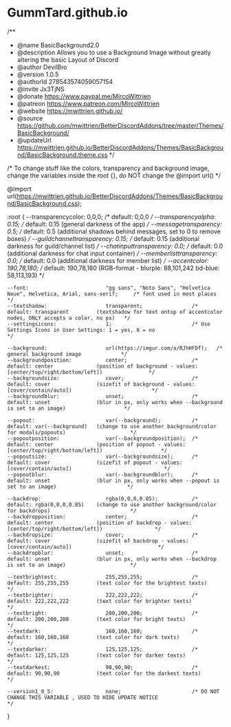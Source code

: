 # GummTard.github.io
/**
 * @name BasicBackground2.0
 * @description Allows you to use a Background Image without greatly altering the basic Layout of Discord
 * @author DevilBro
 * @version 1.0.5
 * @authorId 278543574059057154
 * @invite Jx3TjNS
 * @donate https://www.paypal.me/MircoWittrien
 * @patreon https://www.patreon.com/MircoWittrien
 * @website https://mwittrien.github.io/
 * @source https://github.com/mwittrien/BetterDiscordAddons/tree/master/Themes/BasicBackground/
 * @updateUrl https://mwittrien.github.io/BetterDiscordAddons/Themes/BasicBackground/BasicBackground.theme.css
 */

/* To change stuff like the colors, transparency and background image, change the variables inside the root {}, do NOT change the @import url() */

@import url(https://mwittrien.github.io/BetterDiscordAddons/Themes/BasicBackground/BasicBackground.css);

:root {
	--transparencycolor:			0,0,0;						/* default:	0,0,0																								*/
	--transparencyalpha:			0.15;						/* default: 0.15				(general darkness of the app)													*/
	--messagetransparency:			0.5;						/* default: 0.5					(additional shadows behind messages, set to 0 to remove boxes)					*/
	--guildchanneltransparency:		0.15;						/* default: 0.15				(additional darkness for guild/channel list)									*/
	--chatinputtransparency:		0.0;						/* default: 0.0					(additional darkness for chat input container)									*/
	--memberlisttransparency:		0.0;						/* default: 0.0					(additional darkness for member list)											*/
	--accentcolor:					190,78,180;					/* default: 190,78,180			(RGB-format - blurple: 88,101,242 bd-blue: 58,113,193)							*/
	
	--font:							"gg sans", "Noto Sans", "Helvetica Neue", Helvetica, Arial, sans-serif;		/* font used in most places										*/
	--textshadow:					transparent;				/* default: transparent			(textshadow for text ontop of accentcolor nodes, ONLY accepts a color, no px)	*/
	--settingsicons:				1;							/* Use Settings Icons in User Settings: 1 = yes, 0 = no															*/
	
	--background:					url(https://imgur.com/a/RJhHFDf);	/* general background image				*/
	--backgroundposition:			center;						/* default: center				(position of background - values: [center/top/right/bottom/left])				*/
	--backgroundsize:				cover;						/* default: cover				(sizefit of background - values: [cover/contain/auto])							*/
	--backgroundblur:				unset;						/* default: unset				(blur in px, only works when --background is set to an image)					*/
	
	--popout:						var(--background);			/* default: var(--background)	(change to use another background/color for modals/popouts)						*/
	--popoutposition:				var(--backgroundposition);	/* default: center				(position of popout - values: [center/top/right/bottom/left])					*/
	--popoutsize:					var(--backgroundsize);		/* default: cover				(sizefit of popout - values: [cover/contain/auto])								*/
	--popoutblur:					var(--backgroundblur);		/* default: unset				(blur in px, only works when --popout is set to an image)						*/
	
	--backdrop:						rgba(0,0,0,0.85);			/* default: rgba(0,0,0,0.85)	(change to use another background/color for backdrops)							*/
	--backdropposition:				center;						/* default: center				(position of backdrop - values: [center/top/right/bottom/left])					*/
	--backdropsize:					cover;						/* default: cover				(sizefit of backdrop - values: [cover/contain/auto])							*/
	--backdropblur:					unset;						/* default: unset				(blur in px, only works when --backdrop is set to an image)						*/
	
	--textbrightest: 				255,255,255;				/* default: 255,255,255			(text color for the brightest texts)											*/
	--textbrighter: 				222,222,222;				/* default: 222,222,222			(text color for brighter texts)													*/
	--textbright: 					200,200,200;				/* default: 200,200,200			(text color for bright texts)													*/
	--textdark: 					160,160,160;				/* default: 160,160,160			(text color for dark texts)														*/
	--textdarker: 					125,125,125;				/* default: 125,125,125			(text color for darker texts)													*/
	--textdarkest: 					90,90,90;					/* default: 90,90,90			(text color for the darkest texts)												*/
	
	--version1_0_5:					none;						/* DO NOT CHANGE THIS VARIABLE , USED TO HIDE UPDATE NOTICE														*/
}
